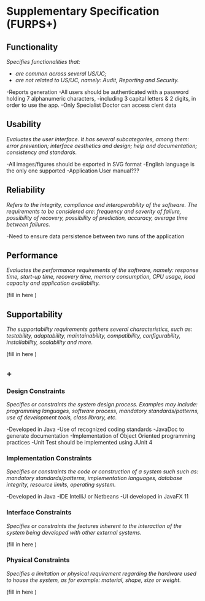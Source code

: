 # Supplementary Specification (FURPS+)

## Functionality

_Specifies functionalities that:_

- _are common across several US/UC;_
- _are not related to US/UC, namely: Audit, Reporting and Security._

-Reports generation
-All users should be authenticated with a password holding 7 alphanumeric characters,
-including 3 capital letters & 2 digits, in order to use the app.
-Only Specialist Doctor can access clent data

## Usability 

_Evaluates the user interface. It has several subcategories,
among them: error prevention; interface aesthetics and design; help and
documentation; consistency and standards._

-All images/figures should be exported in SVG format
-English language is the only one supported
-Application User manual???

## Reliability
_Refers to the integrity, compliance and interoperability of the software. The requirements to be considered are: frequency and severity of failure, possibility of recovery, possibility of prediction, accuracy, average time between failures._


-Need to ensure data persistence between two runs of the application


## Performance
_Evaluates the performance requirements of the software, namely: response time, start-up time, recovery time, memory consumption, CPU usage, load capacity and application availability._


(fill in here )

## Supportability
_The supportability requirements gathers several characteristics, such as:
testability, adaptability, maintainability, compatibility,
configurability, installability, scalability and more._ 



(fill in here )


## +

### Design Constraints

_Specifies or constraints the system design process. Examples may include: programming languages, software process, mandatory standards/patterns, use of development tools, class library, etc._
  
-Developed in Java
-Use of recognized coding standards
-JavaDoc to generate documentation
-Implementation of Object Oriented programming practices
-Unit Test should be implemented using JUnit 4

### Implementation Constraints

_Specifies or constraints the code or construction of a system such
such as: mandatory standards/patterns, implementation languages,
database integrity, resource limits, operating system._

-Developed in Java
-IDE IntelliJ or Netbeans
-UI developed in JavaFX 11

### Interface Constraints
_Specifies or constraints the features inherent to the interaction of the
system being developed with other external systems._


(fill in here )

### Physical Constraints

_Specifies a limitation or physical requirement regarding the hardware used to house the system, as for example: material, shape, size or weight._

(fill in here )